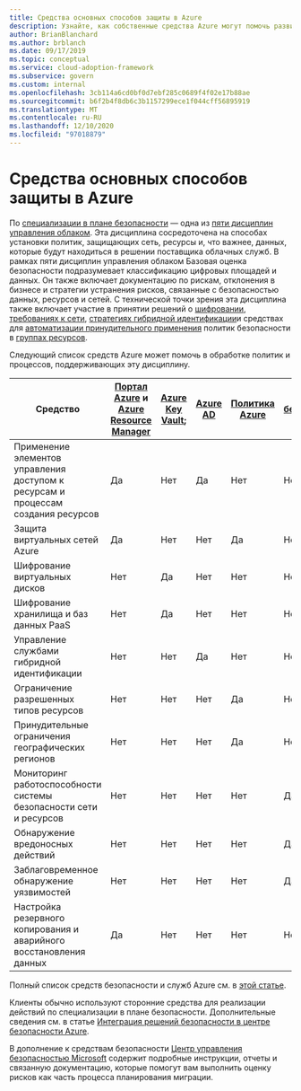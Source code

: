 ```yaml
---
title: Средства основных способов защиты в Azure
description: Узнайте, как собственные средства Azure могут помочь развитым политикам и процессам, поддерживающим специализацию в плане безопасности.
author: BrianBlanchard
ms.author: brblanch
ms.date: 09/17/2019
ms.topic: conceptual
ms.service: cloud-adoption-framework
ms.subservice: govern
ms.custom: internal
ms.openlocfilehash: 3cb114a6cd0bf0d7ebf285c0689f4f02e17b88ae
ms.sourcegitcommit: b6f2b4f8db6c3b1157299ece1f044cff56895919
ms.translationtype: MT
ms.contentlocale: ru-RU
ms.lasthandoff: 12/10/2020
ms.locfileid: "97018879"
---
```

# <a name="security-baseline-tools-in-azure"></a>Средства основных способов защиты в Azure

По [специализации в плане безопасности](./index.md) — одна из [пяти дисциплин управления облаком](../governance-disciplines.md). Эта дисциплина сосредоточена на способах установки политик, защищающих сеть, ресурсы и, что важнее, данных, которые будут находиться в решении поставщика облачных служб. В рамках пяти дисциплин управления облаком Базовая оценка безопасности подразумевает классификацию цифровых площадей и данных. Он также включает документацию по рискам, отклонения в бизнесе и стратегии устранения рисков, связанные с безопасностью данных, ресурсов и сетей. С технической точки зрения эта дисциплина также включает участие в принятии решений о [шифровании](../../decision-guides/encryption/index.md), [требованиях к сети](../../decision-guides/software-defined-network/index.md), [стратегиях гибридной идентификации](../../decision-guides/identity/index.md)и средствах для [автоматизации принудительного применения](../../decision-guides/policy-enforcement/index.md) политик безопасности в [группах ресурсов](../../decision-guides/resource-consistency/index.md).

Следующий список средств Azure может помочь в обработке политик и процессов, поддерживающих эту дисциплину.

| Средство | [Портал Azure](https://azure.microsoft.com/features/azure-portal) и [Azure Resource Manager](/azure/azure-resource-manager/management/overview)  | [Azure Key Vault](/azure/key-vault);  | [Azure AD](/azure/active-directory/fundamentals/active-directory-whatis) | [Политика Azure](/azure/governance/policy/overview) | [Центр безопасности Azure](/azure/security-center/security-center-intro) | [Azure Monitor](/azure/azure-monitor/overview) |
|------------------------------------------------------------|---------------------------------|-----------------|----------|--------------|-----------------------|---------------|
| Применение элементов управления доступом к ресурсам и процессам создания ресурсов   | Да                             | Нет              | Да      | Нет           | Нет                    | Нет            |
| Защита виртуальных сетей Azure                                    | Да                             | Нет              | Нет       | Да          | Нет                    | Нет            |
| Шифрование виртуальных дисков                                     | Нет                              | Да             | Нет       | Нет           | Нет                    | Нет            |
| Шифрование хранилища и баз данных PaaS                         | Нет                              | Да             | Нет       | Нет           | Нет                    | Нет            |
| Управление службами гибридной идентификации                            | Нет                              | Нет              | Да      | Нет           | Нет                    | Нет            |
| Ограничение разрешенных типов ресурсов                         | Нет                              | Нет              | Нет       | Да          | Нет                    | Нет            |
| Принудительные ограничения географических регионов                          | Нет                              | Нет              | Нет       | Да          | Нет                    | Нет            |
| Мониторинг работоспособности системы безопасности сети и ресурсов          | Нет                              | Нет              | Нет       | Нет           | Да                   | Да           |
| Обнаружение вредоносных действий                                  | Нет                              | Нет              | Нет       | Нет           | Да                   | Да           |
| Заблаговременное обнаружение уязвимостей                        | Нет                              | Нет              | Нет       | Нет           | Да                   | Нет            |
| Настройка резервного копирования и аварийного восстановления данных                     | Да                             | Нет              | Нет       | Нет           | Нет                    | Нет            |

Полный список средств безопасности и служб Azure см. в [этой статье](/azure/security/fundamentals/services-technologies).

Клиенты обычно используют сторонние средства для реализации действий по специализации в плане безопасности. Дополнительные сведения см. в статье [Интеграция решений безопасности в центре безопасности Azure](/azure/security-center/security-center-partner-integration).

В дополнение к средствам безопасности [Центр управления безопасностью Microsoft](https://www.microsoft.com/microsoft-365/business/compliance-solutions#office-KeyMessages-k3j63yo) содержит подробные инструкции, отчеты и связанную документацию, которые помогут вам выполнить оценку рисков как часть процесса планирования миграции.

